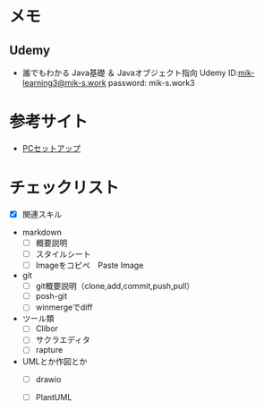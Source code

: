 # メモ
## Udemy
* 誰でもわかる Java基礎 ＆ Javaオブジェクト指向
Udemy ID:mik-learning3@mik-s.work
password: mik-s.work3
# 参考サイト
* [PCセットアップ](https://qiita.com/bonny_d/items/409d1c59fcc0c30f97ae)
# チェックリスト
* [x] 関連スキル
* markdown
  * [ ] 概要説明
  * [ ] スタイルシート
  * [ ] Imageをコピペ　Paste Image
* git
  * [ ] git概要説明（clone,add,commit,push,pull）
  * [ ] posh-git
  * [ ] winmergeでdiff
* ツール類
  * [ ] Clibor
  * [ ] サクラエディタ
  * [ ] rapture
* UMLとか作図とか
  * [ ] drawio
  * [ ] PlantUML
  
